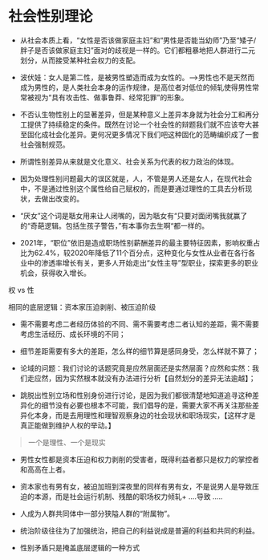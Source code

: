 
# 社会性别理论

- 从社会本质上看，“女性是否该做家庭主妇”和“男性是否能当幼师”乃至“矮子/胖子是否该做家庭主妇”面对的歧视是一样的。它们都粗暴地把人群进行二元划分，从而接受某种社会权力的支配。

- 波伏娃：女人是第二性，是被男性塑造而成为女性的。——>男性也不是天然而成为男性的，是人类社会本身的运作规律，是高位者对低位的倾轧使得男性常常被视为“具有攻击性、做事鲁莽、经常犯罪”的形象。

- 不否认生物性别上的显著差异，但是某种意义上差异本身就为社会分工和再分工提供了持续稳定的条件。既然在讨论一个社会性的辩题我们就不应该夸大甚至固化成社会化差异。更何况更多情况下我们吧这种固化的范畴编织成了一套社会强制规范。

- 所谓性别差异从来就是文化意义、社会关系为代表的权力政治的体现。

- 因为处理性别问题最大的误区就是，人，不管是男人还是女人，在现代社会中，不是通过性别这个属性给自己赋权的，而是要通过理性的工具去分析现状，去做出改变的。

- “厌女”这个词是聒女用来让人闭嘴的，因为聒女有“只要对面闭嘴我就赢了的“奇葩逻辑。包括生孩子警告，”有本事你去生啊“都一样的。

- 2021年，“职位”依旧是造成职场性别薪酬差异的最主要特征因素，影响权重占比为62.4%，较2020年降低了11个百分点，这种变化与女性从业者在各行各业中的渗透率增长有关，更多人开始走出“女性主导”型职业，探索更多的职业机会，获得收入增长。


权 vs 性

相同的底层逻辑：资本家压迫剥削、被压迫阶级

- 需不需要考虑二者经历体验的不同、需不需要考虑二者认知的差距，需不需要考虑生活经历、成长环境的不同；

- 细节差距需要有多大的差距，怎么样的细节算是感同身受，怎么样就不算了；

- 论域的问题：我们讨论的话题究竟是应然层面还是实然层面？应然和实然：我们走应然，因为实然根本就没有办法进行分析【自然划分的差异无法逾越】；

- 跳脱出性别立场和性别身份进行讨论，是因为我们都很清楚地知道追寻这种差异化的细节没有必要也根本不可能，我们倡导的是，需要大家不再关注那些差异化本身，而是去用理性和理智观察身边的社会现状和职场现实，【这样才是真正能做到维护人权的举动。】
> 一个是理性、一个是现实

- 男性女性都是资本压迫和权力剥削的受害者，既得利益者都只是权力的掌控者和高高在上者。


- 资本家也有男有女，被迫加班到深夜里的同样有男有女，不是说男人是导致压迫的本源，而是社会运行机制、残酷的职场权力倾轧+ ….导致 …..
- 人成为人群共同体中一部分狭隘人群的“附属物”。


- 统治阶级往往为了加强统治，把自己的利益说成是普遍的利益和共同的利益。
- 性别矛盾只是掩盖底层逻辑的一种方式
